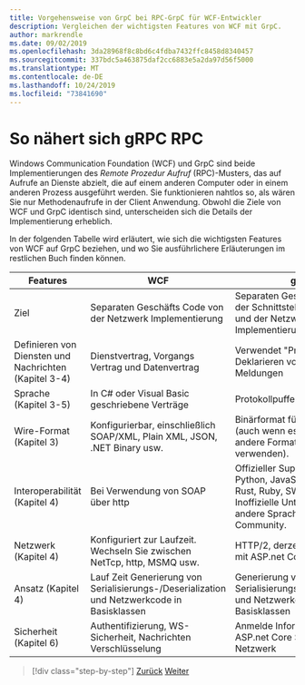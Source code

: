 ```yaml
---
title: Vorgehensweise von GrpC bei RPC-GrpC für WCF-Entwickler
description: Vergleichen der wichtigsten Features von WCF mit GrpC.
author: markrendle
ms.date: 09/02/2019
ms.openlocfilehash: 3da28968f8c8bd6c4fdba7432ffc8458d8340457
ms.sourcegitcommit: 337bdc5a463875daf2cc6883e5a2da97d56f5000
ms.translationtype: MT
ms.contentlocale: de-DE
ms.lasthandoff: 10/24/2019
ms.locfileid: "73841690"
---
```

# <a name="how-grpc-approaches-rpc"></a>So nähert sich gRPC RPC

Windows Communication Foundation (WCF) und GrpC sind beide Implementierungen des *Remote Prozedur Aufruf* (RPC)-Musters, das auf Aufrufe an Dienste abzielt, die auf einem anderen Computer oder in einem anderen Prozess ausgeführt werden. Sie funktionieren nahtlos so, als wären Sie nur Methodenaufrufe in der Client Anwendung. Obwohl die Ziele von WCF und GrpC identisch sind, unterscheiden sich die Details der Implementierung erheblich.

In der folgenden Tabelle wird erläutert, wie sich die wichtigsten Features von WCF auf GrpC beziehen, und wo Sie ausführlichere Erläuterungen im restlichen Buch finden können.

| Features | WCF | gRPC |
| -------- | --- | ---- |
| Ziel | Separaten Geschäfts Code von der Netzwerk Implementierung | Separaten Geschäfts Code von der Schnittstellen Definition und der Netzwerk Implementierung |
| Definieren von Diensten und Nachrichten (Kapitel 3-4)  | Dienstvertrag, Vorgangs Vertrag und Datenvertrag | Verwendet "Proto file" zum Deklarieren von Diensten und Meldungen |
| Sprache (Kapitel 3-5) | In C# oder Visual Basic geschriebene Verträge | Protokollpuffer Sprache |
| Wire-Format (Kapitel 3) | Konfigurierbar, einschließlich SOAP/XML, Plain XML, JSON, .NET Binary usw. | Binärformat für Protokollpuffer (auch wenn es möglich ist, andere Formate zu verwenden).
| Interoperabilität (Kapitel 4) | Bei Verwendung von SOAP über http | Offizieller Support: .net, Java, Python, JavaScript, C/C++, go, Rust, Ruby, SWIFT, Dart, PHP. Inoffizielle Unterstützung für andere Sprachen der Community. |
| Netzwerk (Kapitel 4) | Konfiguriert zur Laufzeit. Wechseln Sie zwischen NetTcp, http, MSMQ usw. | HTTP/2, derzeit nur über TCP mit ASP.net Core GrpC. |
| Ansatz (Kapitel 4) | Lauf Zeit Generierung von Serialisierungs-/Deserialization und Netzwerkcode in Basisklassen | Generierung von Serialisierungs-/Deserialization und Netzwerkcode in Basisklassen |
| Sicherheit (Kapitel 6) | Authentifizierung, WS-Sicherheit, Nachrichten Verschlüsselung | Anmelde Informationen, ASP.net Core Sicherheit, TLS-Netzwerk |

>[!div class="step-by-step"]
>[Zurück](grpc-overview.md)
>[Weiter](interface-definition-language.md)
